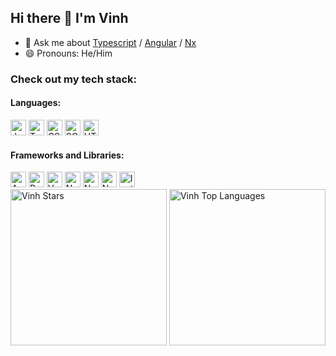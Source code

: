 ## Hi there 👋 I'm Vinh

- 💬 Ask me about [Typescript](https://github.com/microsoft/TypeScript) / [Angular](https://github.com/angular) / [Nx](https://github.com/nrwl)
- 😄 Pronouns: He/Him

### Check out my tech stack:

#### Languages:
<span>
  <img src="https://img.shields.io/badge/JavaScript-F7DF1E?style=for-the-badge&logo=javascript&logoColor=black" alt="Javascript logo" title="Javascript" height="25" />
</span>
<span>
  <img src="https://img.shields.io/badge/TypeScript-007ACC?style=for-the-badge&logo=typescript&logoColor=white" alt="TypeScript logo" title="TypeScript" height="25" />
</span>
<span>
  <img src="https://img.shields.io/badge/CSS3-1572B6?style=for-the-badge&logo=css3&logoColor=white" alt="CSS logo" title="CSS" height="25" />
</span>
<span>
  <img src="https://img.shields.io/badge/Sass-CC6699?style=for-the-badge&logo=sass&logoColor=white" alt="SCSS logo" title="SCSS" height="25" />
</span>
<span>
  <img src="https://img.shields.io/badge/HTML5-E34F26?style=for-the-badge&logo=html5&logoColor=white" alt="HTML logo" title="HTML" height="25" />
</span>

#### Frameworks and Libraries:
<span>
  <img src="https://img.shields.io/badge/Angular-DD0031?style=for-the-badge&logo=angular&logoColor=white" alt="Angular logo" title="Angular" height="25" />
</span>
<span>
  <img src="https://img.shields.io/badge/React-20232A?style=for-the-badge&logo=react&logoColor=61DAFB" alt="React logo" title="React" height="25" />
</span>
<span>
  <img src="https://img.shields.io/badge/Vue.js-35495E?style=for-the-badge&logo=vue.js&logoColor=4FC08D" alt="Vue logo" title="Vue" height="25" />
</span>
<span>
  <img src="https://img.shields.io/badge/Node.js-43853D?style=for-the-badge&logo=node.js&logoColor=white" alt="Nodejs logo" title="Nodejs" height="25" />
</span>
<span>
  <img src="https://img.shields.io/badge/-NestJs-ea2845?style=flat-square&logo=nestjs&logoColor=white" alt="Nestjs logo" title="Nestjs" height="25" />
</span>
<span>
  <img src="https://img.shields.io/badge/next.js-000000?style=for-the-badge&logo=nextdotjs&logoColor=white" alt="Nextjs logo" title="Nextjs" height="25" />
</span>
<span>
  <img src="https://img.shields.io/badge/Ionic-3880FF?logo=ionic&logoColor=white" alt="Ionic logo" title="Ionic" height="25" />
</span>

<div>
  <img src="https://github-readme-stats.vercel.app/api?username=vinhdangfsmk&show_icons=true&theme=react&border_color=61dafb&hide_border=true" alt="Vinh Stars" title="Vinh Stars" height="250" />
  <img src="https://github-readme-stats.vercel.app/api/top-langs?username=vinhdangfsmk&show_icons=true&theme=react&border_color=61dafb&hide_border=true" alt="Vinh Top Languages" title="Vinh Top Languages" height="250" />
</div>
